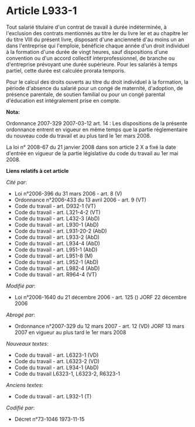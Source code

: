# Article L933-1

Tout salarié titulaire d'un contrat de travail à durée indéterminée, à l'exclusion des contrats mentionnés au titre Ier du
livre Ier et au chapitre Ier du titre VIII du présent livre, disposant d'une ancienneté d'au moins un an dans l'entreprise
qui l'emploie, bénéficie chaque année d'un droit individuel à la formation d'une durée de vingt heures, sauf dispositions
d'une convention ou d'un accord collectif interprofessionnel, de branche ou d'entreprise prévoyant une durée supérieure. Pour
les salariés à temps partiel, cette durée est calculée prorata temporis.

Pour le calcul des droits ouverts au titre du droit individuel à la formation, la période d'absence du salarié pour un congé
de maternité, d'adoption, de présence parentale, de soutien familial ou pour un congé parental d'éducation est intégralement
prise en compte.

**Nota:**

Ordonnance 2007-329 2007-03-12 art. 14 : Les dispositions de la présente ordonnance entrent en vigueur en même temps que la
partie réglementaire du nouveau code du travail et au plus tard le 1er mars 2008.

La loi n° 2008-67 du 21 janvier 2008 dans son article 2 X a fixé la date d'entrée en vigueur de la partie législative du code
du travail au 1er mai 2008.

**Liens relatifs à cet article**

_Cité par_:

  - Loi n°2006-396 du 31 mars 2006 - art. 8 (V)
  - Ordonnance n°2006-433 du 13 avril 2006 - art. 9 (VT)
  - Code du travail - art. D932-1 (VT)
  - Code du travail - art. L321-4-2 (VT)
  - Code du travail - art. L432-3 (AbD)
  - Code du travail - art. L930-1 (AbD)
  - Code du travail - art. L931-20-2 (AbD)
  - Code du travail - art. L933-2 (AbD)
  - Code du travail - art. L934-4 (AbD)
  - Code du travail - art. L951-1 (AbD)
  - Code du travail - art. L951-8 (M)
  - Code du travail - art. L952-1 (AbD)
  - Code du travail - art. L982-4 (AbD)
  - Code du travail - art. R964-4 (VT)

_Modifié par_:

  - Loi n°2006-1640 du 21 décembre 2006 - art. 125 () JORF 22 décembre 2006

_Abrogé par_:

  - Ordonnance n°2007-329 du 12 mars 2007 - art. 12 (VD) JORF 13 mars 2007 en vigueur au plus tard le 1er mars 2008

_Nouveaux textes_:

  - Code du travail - art. L6323-1 (VD)
  - Code du travail - art. L6323-2 (VD)
  - Code du travail - art. L934-1 (AbD)
  - Code du travail L6323-1, L6323-2, R6323-1

_Anciens textes_:

  - Code du travail - art. L932-1 (T)

_Codifié par_:

  - Décret n°73-1046 1973-11-15
